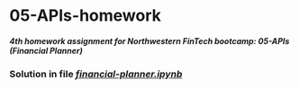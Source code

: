 # 05-APIs-homework

<h5>4th homework assignment for Northwestern FinTech bootcamp: 05-APIs (Financial Planner)</h5>

### Solution in file *[financial-planner.ipynb](solution)*


[solution]:<https://github.com/Alacrity01/05-APIs-homework/edit/main/financial-planner.ipynb>
